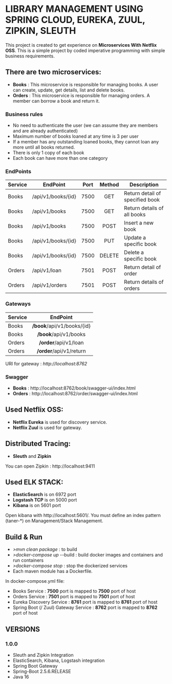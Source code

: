 # LIBRARY MANAGEMENT USING SPRING CLOUD, EUREKA, ZUUL, ZIPKIN, SLEUTH

This project is created to get experience on **Microservices With Netflix OSS**. This is a simple project by coded imperative programming with simple business requirements.

## There are two microservices:

- **Books** : This microservice is responsible for managing books. A user can create, update, get details, list and delete books.
- **Orders** : This microservice is responsible for managing orders. A member can borrow a book and return it.

### Business rules ###
- No need to authenticate the user (we can assume they are members and are already authenticated)
- Maximum number of books loaned at any time is 3 per user
- If a member has any outstanding loaned books, they cannot loan any more until all books returned.
- There is only 1 copy of each book
- Each book can have more than one category 

### EndPoints ###

| Service       | EndPoint                     | Port    | Method | Description                                      |
| ------------- | -----------------------------| :-----: | :-----:| ------------------------------------------------ |
| Books         | /api/v1/books/{id}           | 7500    | GET    | Return detail of specified book                  |
| Books         | /api/v1/books                | 7500    | GET    | Return details of all books                      |
| Books         | /api/v1/books                | 7500    | POST   | Insert a new book                                |
| Books         | /api/v1/books/{id}           | 7500    | PUT    | Update a specific book                           |
| Books         | /api/v1/books/{id}           | 7500    | DELETE | Delete a specific book                           |
| Orders        | /api/v1/loan                 | 7501    | POST   | Return detail of order                           |
| Orders        | /api/v1/orders               | 7501    | POST   | Return details of orders                         |

### Gateways ###

| Service       | EndPoint                                  |
| ------------- | :---------------------------------------: |
| Books         | **/book**/api/v1/books/{id}               | 
| Books         | **/book**/api/v1/books                    |
| Orders        | **/order**/api/v1/loan                    |
| Orders        | **/order**/api/v1/return                  |

URI for gateway : *http://localhost:8762*

### Swagger ###
- **Books** : http://localhost:8762/book/swagger-ui/index.html
- **Orders** : http://localhost:8762/order/swagger-ui/index.html

## Used Netflix OSS:

- **Netflix Eureka** is used for discovery service.
- **Netflix Zuul** is used for gateway.

## Distributed Tracing:

- **Sleuth** and **Zipkin**

You can open Zipkin : http://localhost:9411

## Used ELK STACK:

- **ElasticSearch** is on 6972 port
- **Logstash TCP** is on 5000 port
- **Kibana** is on 5601 port

Open kibana with http://localhost:5601/. You must define an index pattern (taner-*) on Management/Stack Management.

## Build & Run

- *>mvn clean package* : to build
- *>docker-compose up* --build : build docker images and containers and run containers
- *>docker-compose stop* : stop the dockerized services
- Each maven module has a Dockerfile.

In docker-compose.yml file:

- Books Service : **__7500__** port is mapped to **__7500__** port of host
- Orders Service : **__7501__** port is mapped to **__7501__** port of host
- Eureka Discovery Service : **__8761__** port is mapped to **__8761__** port of host
- Spring Boot (/ Zuul) Gateway Service : **__8762__** port is mapped to **__8762__** port of host 

## VERSIONS

### 1.0.0

- Sleuth and Zipkin Integration
- ElasticSearch, Kibana, Logstash integration
- Spring Boot Gateway
- Spring-Boot 2.5.6.RELEASE
- Java 16